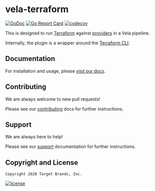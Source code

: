 # vela-terraform

[![GoDoc](https://godoc.org/github.com/go-vela/vela-terraform?status.svg)](https://godoc.org/github.com/go-vela/vela-terraform)
[![Go Report Card](https://goreportcard.com/badge/go-vela/vela-terraform)](https://goreportcard.com/report/go-vela/vela-terraform)
[![codecov](https://codecov.io/gh/go-vela/vela-terraform/branch/main/graph/badge.svg)](https://codecov.io/gh/go-vela/vela-terraform)

This is designed to run [Terraform](https://www.terraform.io/) against [providers](https://www.terraform.io/docs/providers/index.html) in a Vela pipeline.

Internally, the plugin is a wrapper around the [Terraform CLI](https://github.com/jfrog/jfrog-client-go).

## Documentation

For installation and usage, please [visit our docs](https://go-vela.github.io/docs/plugins/registry/pipeline/terraform/).

## Contributing

We are always welcome to new pull requests!

Please see our [contributing](CONTRIBUTING.md) docs for further instructions.

## Support

We are always here to help!

Please see our [support](SUPPORT.md) documentation for further instructions.

## Copyright and License

```
Copyright 2020 Target Brands, Inc.
```

[![license](https://img.shields.io/crates/l/gl.svg)](LICENSE)

